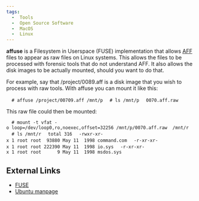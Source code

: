 ```yaml
---
tags:
  -  Tools
  -  Open Source Software
  -  MacOS
  -  Linux
---
```

**affuse** is a Filesystem in Userspace (FUSE) implementation that
allows [AFF](aff.md) files to appear as raw files on Linux
systems. This allows the files to be processed with forensic tools that
do not understand AFF. It also allows the disk images to be actually
mounted, should you want to do that.

For example, say that /project/0089.aff is a disk image that you wish to
process with raw tools. With affuse you can mount it like this:

`  # affuse /project/00709.aff /mnt/p`
`  # ls /mnt/p`
`  0070.aff.raw`

This raw file could then be mounted:

`  # mount -t vfat -o loop=/dev/loop0,ro,noexec,offset=32256 /mnt/p/0070.aff.raw  /mnt/r`
`  # ls /mnt/r`
`  total 316`
`  -rwxr-xr-x 1 root root  93880 May 11  1998 command.com`
`  -r-xr-xr-x 1 root root 222390 May 11  1998 io.sys`
`  -r-xr-xr-x 1 root root      9 May 11  1998 msdos.sys`

## External Links

- [FUSE](http://fuse.sourceforge.net/)
- [Ubuntu manpage](https://manpages.ubuntu.com/manpages/bionic/man1/affuse.1.html)
